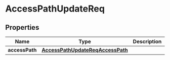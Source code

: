 # AccessPathUpdateReq

## Properties
Name | Type | Description | Notes
------------ | ------------- | ------------- | -------------
**accessPath** | [**AccessPathUpdateReqAccessPath**](AccessPathUpdateReqAccessPath.md) |  | 
